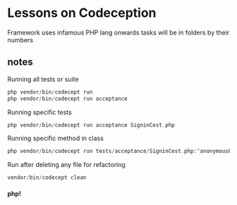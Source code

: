 # Lessons on Codeception

Framework uses infamous PHP lang onwards tasks will be in folders by their numbers

## notes

Running all tests or suite
```php
php vendor/bin/codecept run
php vendor/bin/codecept run acceptance
```

Running specific tests
```php
php vendor/bin/codecept run acceptance SigninCest.php
```

Running specific method in class
```php
php vendor/bin/codecept run tests/acceptance/SigninCest.php:^anonymousLogin$
```

Run after deleting any file for refactoring
```php
vendor/bin/codecept clean
```




#### php!
